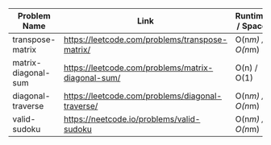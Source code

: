 | Problem Name            | Link                                                         | Runtime / Space  | Date Added |
| ----------------------- | ------------------------------------------------------------ |------------------| ---------- |
| transpose-matrix | https://leetcode.com/problems/transpose-matrix/ | O(n*m) / O(n*m) | 04/04/25 |
| matrix-diagonal-sum | https://leetcode.com/problems/matrix-diagonal-sum/ | O(n) / O(1) | 04/04/25 |
| diagonal-traverse | https://leetcode.com/problems/diagonal-traverse/ | O(n*m) / O(n*m) | 04/04/25 |
| valid-sudoku  | https://neetcode.io/problems/valid-sudoku | O(n*m) / O(n*m) | 04/04/25 |
